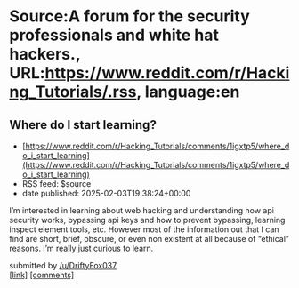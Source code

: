 # Source:A forum for the security professionals and white hat hackers., URL:https://www.reddit.com/r/Hacking_Tutorials/.rss, language:en

## Where do I start learning?
 - [https://www.reddit.com/r/Hacking_Tutorials/comments/1igxtp5/where_do_i_start_learning](https://www.reddit.com/r/Hacking_Tutorials/comments/1igxtp5/where_do_i_start_learning)
 - RSS feed: $source
 - date published: 2025-02-03T19:38:24+00:00

<!-- SC_OFF --><div class="md"><p>I’m interested in learning about web hacking and understanding how api security works, bypassing api keys and how to prevent bypassing, learning inspect element tools, etc. However most of the information out that I can find are short, brief, obscure, or even non existent at all because of “ethical” reasons. I’m really just curious to learn.</p> </div><!-- SC_ON --> &#32; submitted by &#32; <a href="https://www.reddit.com/user/DriftyFox037"> /u/DriftyFox037 </a> <br/> <span><a href="https://www.reddit.com/r/Hacking_Tutorials/comments/1igxtp5/where_do_i_start_learning/">[link]</a></span> &#32; <span><a href="https://www.reddit.com/r/Hacking_Tutorials/comments/1igxtp5/where_do_i_start_learning/">[comments]</a></span>

